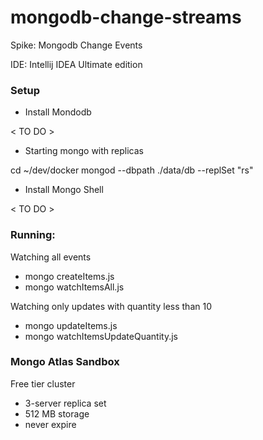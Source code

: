 # mongodb-change-streams

Spike: Mongodb Change Events    

IDE: Intellij IDEA Ultimate edition 

### Setup

- Install Mondodb

< TO DO >  

- Starting mongo with replicas

cd ~/dev/docker
mongod --dbpath ./data/db --replSet "rs"

- Install Mongo Shell

< TO DO >

### Running:

Watching all events
* mongo createItems.js
* mongo watchItemsAll.js
  
Watching only updates with quantity less than 10 
* mongo updateItems.js
* mongo watchItemsUpdateQuantity.js

### Mongo Atlas Sandbox

Free tier cluster
- 3-server replica set
- 512 MB storage
- never expire
